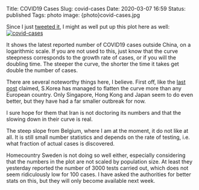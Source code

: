 Title: COVID19 Cases
Slug: covid-cases
Date: 2020-03-07 16:59
Status: published
Tags: photo
image: {photo}covid-cases.jpg

Since I just [tweeted it](https://twitter.com/ivh/status/1236307770678358021), I might as well put up this
plot here as well:
[![covid-cases]({photo}covid-cases.jpg "covid-cases")]({static}/pic/covid-cases.jpg)

It shows the latest reported number of COVID19 cases outside China, on a logarithmic scale. If you are
not used to this, just know that the curve steepness corresponds to the growth rate of cases,
or if you will the doubling time. The steeper the curve, the shorter the time it
takes get double the number of cases.

There are several noteworthy things here, I believe. First off, like the [last post]({filename}are-we-messing-this-up.md) claimed, S.Korea
has managed to flatten the curve more than any European country. Only Singapore, Hong Kong and Japan seem to do even better, but they have
had a far smaller outbreak for now.

I sure hope for them that Iran is not doctoring its numbers and that the slowing down in their curve is real.

The steep slope from Belgium, where I am at the moment, it do not like at all. 
It is still small number statistics and depends on the rate of testing, i.e. 
what fraction of actual cases is discovered.

Homecountry Sweden is not doing so well either, especially considering that the 
numbers in the plot are not scaled by population size. At least they yesterday reported the number of 
3000 tests carried out, which does not seem ridiculously low for 100 cases.
I have asked the authorities for better stats on this, but they will only become available next week.


